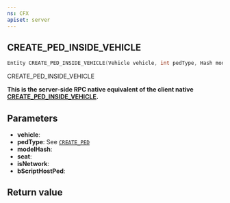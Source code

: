 ```yaml
---
ns: CFX
apiset: server
---
```

## CREATE_PED_INSIDE_VEHICLE

```c
Entity CREATE_PED_INSIDE_VEHICLE(Vehicle vehicle, int pedType, Hash modelHash, int seat, BOOL isNetwork, BOOL bScriptHostPed);
```

CREATE_PED_INSIDE_VEHICLE

**This is the server-side RPC native equivalent of the client native [CREATE\_PED\_INSIDE\_VEHICLE](?_0x7DD959874C1FD534).**

## Parameters
* **vehicle**: 
* **pedType**: See [`CREATE_PED`](#\_0xD49F9B0955C367DE)
* **modelHash**: 
* **seat**: 
* **isNetwork**: 
* **bScriptHostPed**: 

## Return value
